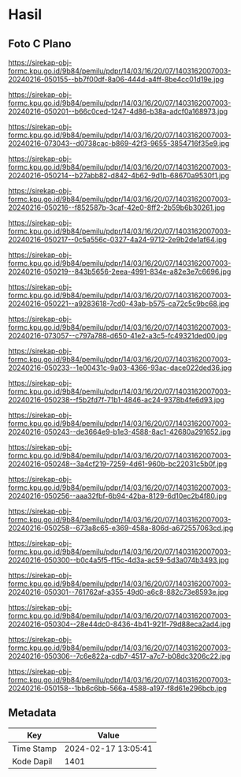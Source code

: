 # Hasil

## Foto C Plano

https://sirekap-obj-formc.kpu.go.id/9b84/pemilu/pdpr/14/03/16/20/07/1403162007003-20240216-050155--bb7f00df-8a06-444d-a4ff-8be4cc01d19e.jpg

https://sirekap-obj-formc.kpu.go.id/9b84/pemilu/pdpr/14/03/16/20/07/1403162007003-20240216-050201--b66c0ced-1247-4d86-b38a-adcf0a168973.jpg

https://sirekap-obj-formc.kpu.go.id/9b84/pemilu/pdpr/14/03/16/20/07/1403162007003-20240216-073043--d0738cac-b869-42f3-9655-3854716f35e9.jpg

https://sirekap-obj-formc.kpu.go.id/9b84/pemilu/pdpr/14/03/16/20/07/1403162007003-20240216-050214--b27abb82-d842-4b62-9d1b-68670a9530f1.jpg

https://sirekap-obj-formc.kpu.go.id/9b84/pemilu/pdpr/14/03/16/20/07/1403162007003-20240216-050216--f852587b-3caf-42e0-8ff2-2b59b6b30261.jpg

https://sirekap-obj-formc.kpu.go.id/9b84/pemilu/pdpr/14/03/16/20/07/1403162007003-20240216-050217--0c5a556c-0327-4a24-9712-2e9b2de1af64.jpg

https://sirekap-obj-formc.kpu.go.id/9b84/pemilu/pdpr/14/03/16/20/07/1403162007003-20240216-050219--843b5656-2eea-4991-834e-a82e3e7c6696.jpg

https://sirekap-obj-formc.kpu.go.id/9b84/pemilu/pdpr/14/03/16/20/07/1403162007003-20240216-050221--a9283618-7cd0-43ab-b575-ca72c5c9bc68.jpg

https://sirekap-obj-formc.kpu.go.id/9b84/pemilu/pdpr/14/03/16/20/07/1403162007003-20240216-073057--c797a788-d650-41e2-a3c5-fc49321ded00.jpg

https://sirekap-obj-formc.kpu.go.id/9b84/pemilu/pdpr/14/03/16/20/07/1403162007003-20240216-050233--1e00431c-9a03-4366-93ac-dace022ded36.jpg

https://sirekap-obj-formc.kpu.go.id/9b84/pemilu/pdpr/14/03/16/20/07/1403162007003-20240216-050238--f5b2fd7f-71b1-4846-ac24-9378b4fe6d93.jpg

https://sirekap-obj-formc.kpu.go.id/9b84/pemilu/pdpr/14/03/16/20/07/1403162007003-20240216-050243--de3664e9-b1e3-4588-8ac1-42680a291652.jpg

https://sirekap-obj-formc.kpu.go.id/9b84/pemilu/pdpr/14/03/16/20/07/1403162007003-20240216-050248--3a4cf219-7259-4d61-960b-bc22031c5b0f.jpg

https://sirekap-obj-formc.kpu.go.id/9b84/pemilu/pdpr/14/03/16/20/07/1403162007003-20240216-050256--aaa32fbf-6b94-42ba-8129-6d10ec2b4f80.jpg

https://sirekap-obj-formc.kpu.go.id/9b84/pemilu/pdpr/14/03/16/20/07/1403162007003-20240216-050258--673a8c65-e369-458a-806d-a672557063cd.jpg

https://sirekap-obj-formc.kpu.go.id/9b84/pemilu/pdpr/14/03/16/20/07/1403162007003-20240216-050300--b0c4a5f5-f15c-4d3a-ac59-5d3a074b3493.jpg

https://sirekap-obj-formc.kpu.go.id/9b84/pemilu/pdpr/14/03/16/20/07/1403162007003-20240216-050301--761762af-a355-49d0-a6c8-882c73e8593e.jpg

https://sirekap-obj-formc.kpu.go.id/9b84/pemilu/pdpr/14/03/16/20/07/1403162007003-20240216-050304--28e44dc0-8436-4b41-921f-79d88eca2ad4.jpg

https://sirekap-obj-formc.kpu.go.id/9b84/pemilu/pdpr/14/03/16/20/07/1403162007003-20240216-050306--7c6e822a-cdb7-4517-a7c7-b08dc3206c22.jpg

https://sirekap-obj-formc.kpu.go.id/9b84/pemilu/pdpr/14/03/16/20/07/1403162007003-20240216-050158--1bb6c6bb-566a-4588-a197-f8d61e296bcb.jpg


## Metadata

| Key        | Value               |
| ---------- | ------------------- |
| Time Stamp | 2024-02-17 13:05:41 |
| Kode Dapil | 1401                |



